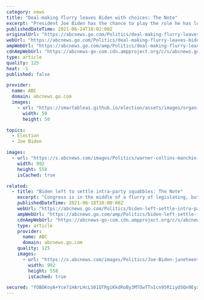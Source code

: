 ```yaml
---
category: news
title: "Deal-making flurry leaves Biden with choices: The Note"
excerpt: "President Joe Biden has the chance to play the role he has long coveted on Thursday when a group of bipartisan senators brief him on an infrastructure \"framework\" deal."
publishedDateTime: 2021-06-24T10:02:00Z
originalUrl: "https://abcnews.go.com/Politics/deal-making-flurry-leaves-biden-choices-note/story?id=78444819"
webUrl: "https://abcnews.go.com/Politics/deal-making-flurry-leaves-biden-choices-note/story?id=78444819"
ampWebUrl: "https://abcnews.go.com/amp/Politics/deal-making-flurry-leaves-biden-choices-note/story?id=78444819"
cdnAmpWebUrl: "https://abcnews-go-com.cdn.ampproject.org/c/s/abcnews.go.com/amp/Politics/deal-making-flurry-leaves-biden-choices-note/story?id=78444819"
type: article
quality: 125
heat: -1
published: false

provider:
  name: ABC
  domain: abcnews.go.com
  images:
    - url: "https://smartableai.github.io/election/assets/images/organizations/abcnews.go.com-50x50.jpg"
      width: 50
      height: 50

topics:
  - Election
  - Joe Biden

images:
  - url: "https://s.abcnews.com/images/Politics/warner-collins-manchin-ge_hpMain_20210623-221257_16x9_992.jpg"
    width: 992
    height: 558
    isCached: true

related:
  - title: "Biden left to settle intra-party squabbles: The Note"
    excerpt: "Congress is in the middle of a flurry of legislating, but it will fall to Biden in large part to define what he wants to do with the dwindling calendar."
    publishedDateTime: 2021-06-18T10:00:00Z
    webUrl: "https://abcnews.go.com/Politics/biden-left-settle-intra-party-squabbles-note/story?id=78339416"
    ampWebUrl: "https://abcnews.go.com/amp/Politics/biden-left-settle-intra-party-squabbles-note/story?id=78339416"
    cdnAmpWebUrl: "https://abcnews-go-com.cdn.ampproject.org/c/s/abcnews.go.com/amp/Politics/biden-left-settle-intra-party-squabbles-note/story?id=78339416"
    type: article
    provider:
      name: ABC
      domain: abcnews.go.com
    quality: 125
    images:
      - url: "https://s.abcnews.com/images/Politics/Joe-Biden-juneteenth-ge_hpMain_20210617-182353_16x9_992.jpg"
        width: 992
        height: 558
        isCached: true

secured: "fOBOKoyA+Yce7iHArLHcLS01QTRgiKkdRoBy3MTOwTTnIcn95R1iyU5Qn9Eyx9AFGhNO2wFtlasDaDkB83i2L/53+SyXHC4t7frs10eKaXsiVWiTdjIGGqeKSKy8YRr5uFaJj5yS7sa6712a6jXMqKi0EFGbd/aW9nqyArQLrLrRnach5YF0oZJJd8LkiXrk/m7E3SSBN+a5bCPqK3vdypeOtstBHBsHB/Ikvpm3XBxM4e9Jw+ca0tX8/HayP/G/BGX1Bey18ATjmQJkI5joRczjFeaUvU9ylpvEOZQ3dzdIrwq15MDCDbUQAQ/W2GEKF4Orw0g5oqdNkyxvG7BgEJKbok8FT0Wr+i+1lkDyzyE=;ZLbOvfH1lbcA+UFOcyDCaw=="
---
```


